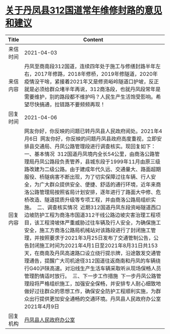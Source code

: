 # <a href="http://www.shangluo.gov.cn/zmhd/ldxxxx.jsp?urltype=leadermail.LeaderMailContentUrl&wbtreeid=1112&leadermailid=7103">关于丹凤县312国道常年维修封路的意见和建议</a>
|Title|Content|
|:---:|---|
|来信时间|2021-04-03|
|来信内容|丹凤至商南段312国道，连续四年处于施工与修缮封路半年左右，2017年修路，2018年修桥，2019年修隧道，2020年疫情没干啥，紧接着2021年又是修资峪岭隧道口护坡，反正就是必须给群众堵半年再说，312商洛段，也就丹凤段常年是需要维护，别的路段都不维护吗？人民生产生活饱受影响。希望尽快搞通，拉链路不要频频再现！|
|回复时间|2021-04-06|
|回复内容|网友你好，你反映的问题已转丹凤县人民政府阅处。2021年4月6日  网友你好，你反映的问题丹凤县政府高度重视，立即安排县交通局、丹凤公路管理段进行调查核实。现回复如下：  一、基本情况  312国道丹凤境内全长54公里，由商洛公路管理局丹凤公路段负责管养，县城东段于1999年11月由原三级路改建为二级公路。由于建成年代久远、交通量大、路面超期服役、桥隧病害不断出现，为了切实保障过往车辆、行人安全，为广大群众提供安全、便捷、舒适的通行环境，近年来商洛公路管理局按照省局计划安排，逐年进行了路面大中修、危桥改造、隧道提质升级等专项工程，并由商洛公路局组织实施。  二、调查核实情况  近期312国道丹凤东段资峪隧道西口边坡防护工程为商洛市国道312干线公路边坡灾害治理工程项目，该工程滑坡体严重威胁过往车辆及行人安全，为确保施工安全，施工方商洛公路局机械站对该路段进行了封闭施工管理，并按照要求于2021年3月25日发布了交通管制公告，公告封闭施工时间为2021年4月1日至2021年8月31日共153天，在商南及丹凤高速路口设立绕行提示牌，沿途散发交通管理通告，提醒广大司机途径312国道往返商南和丹凤的车辆绕行G40沪陕高速。对沿线生产生活车辆采取听从现场保畅人员管理酌情适时放行。  三、下一步工作措施  下一步丹凤公路管理段将严格组织施工，加强安全保畅，并安排专人耐心细致地做好过往群众的思想工作，确保安全防护工程顺利实施，为群众出行提供更加安全通畅的交通环境。丹凤县人民政府办公室2021年4月9日|
|回复机构|<a href="../../categories/agencies/丹凤县人民政府办公室.md">丹凤县人民政府办公室</a>|